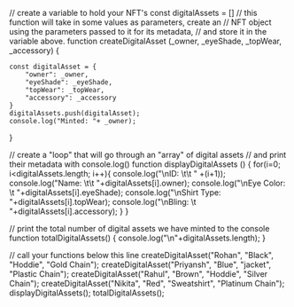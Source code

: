// create a variable to hold your NFT's
const digitalAssets = []
// this function will take in some values as parameters, create an
// NFT object using the parameters passed to it for its metadata, 
// and store it in the variable above.
function createDigitalAsset (_owner, _eyeShade, _topWear, _accessory) {

    const digitalAsset = {
        "owner": _owner,
        "eyeShade": _eyeShade,
        "topWear": _topWear,
        "accessory": _accessory
    }
    digitalAssets.push(digitalAsset);
    console.log("Minted: "+ _owner);
}

// create a "loop" that will go through an "array" of digital assets
// and print their metadata with console.log()
function displayDigitalAssets () {
    for(i=0; i<digitalAssets.length; i++){
        console.log("\nID: \t\t " +(i+1));
        console.log("Name: \t\t "+digitalAssets[i].owner);
        console.log("\nEye Color: \t "+digitalAssets[i].eyeShade);
        console.log("\nShirt Type: "+digitalAssets[i].topWear);
        console.log("\nBling: \t "+digitalAssets[i].accessory);
    }
}

// print the total number of digital assets we have minted to the console
function totalDigitalAssets() {
    console.log("\n"+digitalAssets.length);
}

// call your functions below this line
createDigitalAsset("Rohan", "Black", "Hoddie", "Gold Chain");
createDigitalAsset("Priyansh", "Blue", "jacket", "Plastic Chain");
createDigitalAsset("Rahul", "Brown", "Hoddie", "Silver Chain");
createDigitalAsset("Nikita", "Red", "Sweatshirt", "Platinum Chain");
displayDigitalAssets();
totalDigitalAssets();
